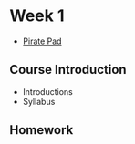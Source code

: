 # Week 1

+ [Pirate Pad](http://piratepad.net/8obaXxyr72)

## Course Introduction

+ Introductions
+ Syllabus

## 

## Homework

